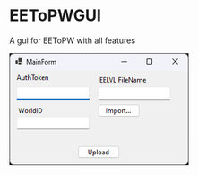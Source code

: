 # EEToPWGUI
A gui for EEToPW with all features  

![Image](https://raw.githubusercontent.com/capashaa/EEToPWGUI/main/img/form.png)